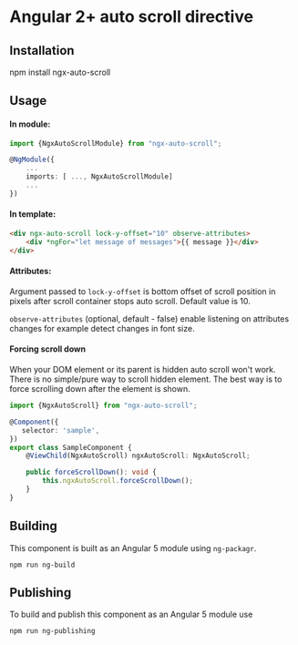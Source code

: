 # Angular 2+ auto scroll directive

## Installation
npm install ngx-auto-scroll

## Usage

#### In module:

```typescript
import {NgxAutoScrollModule} from "ngx-auto-scroll";

@NgModule({
	...
	imports: [ ..., NgxAutoScrollModule]
	...
})
```

#### In template:

```html
<div ngx-auto-scroll lock-y-offset="10" observe-attributes>
    <div *ngFor="let message of messages">{{ message }}</div>
</div>
```

#### Attributes:

Argument passed to `lock-y-offset` is bottom offset of scroll position in pixels after scroll container stops auto scroll. Default value is 10.

`observe-attributes` (optional, default - false) enable listening on attributes changes for example detect changes in font size.

#### Forcing scroll down

When your DOM element or its parent is hidden auto scroll won't work. There is no simple/pure way to scroll hidden element. The best way is to force scrolling down after the element is shown.

```typescript
import {NgxAutoScroll} from "ngx-auto-scroll";

@Component({
   selector: 'sample',
})
export class SampleComponent {
    @ViewChild(NgxAutoScroll) ngxAutoScroll: NgxAutoScroll;

    public forceScrollDown(): void {
        this.ngxAutoScroll.forceScrollDown();
    }
}
```

## Building
This component is built as an Angular 5 module using `ng-packagr`.

```
npm run ng-build
```

## Publishing
To build and publish this component as an Angular 5 module use
```
npm run ng-publishing
```
